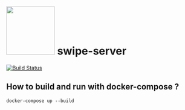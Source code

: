 # <img height="128" src="https://avatars0.githubusercontent.com/u/39216079?s=200&v=4"/> swipe-server
 [![Build Status](https://travis-ci.org/swipe-app/swipe-server.svg?branch=master)](https://travis-ci.org/swipe-app/swipe-server)

## How to build and run with docker-compose ?
```
docker-compose up --build
```